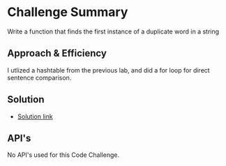 # Challenge Summary
Write a function that finds the first instance of a duplicate word in a string

## Approach & Efficiency
I utlized a hashtable from the previous lab, and did a for loop for direct sentence comparison.

## Solution
- [Solution link]()

## API's
No API's used for this Code Challenge.
